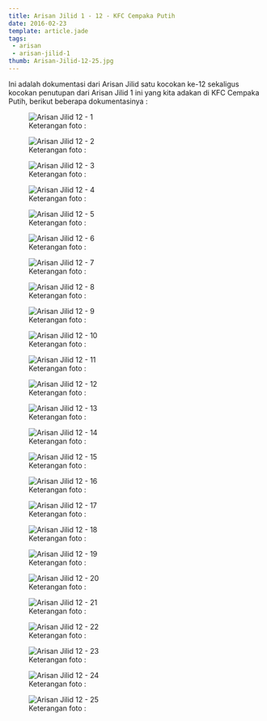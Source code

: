```yaml
---
title: Arisan Jilid 1 - 12 - KFC Cempaka Putih
date: 2016-02-23
template: article.jade
tags:
 - arisan
 - arisan-jilid-1
thumb: Arisan-Jilid-12-25.jpg
---
```


Ini adalah dokumentasi dari Arisan Jilid satu kocokan ke-12 sekaligus kocokan penutupan dari Arisan Jilid 1 ini yang kita adakan di KFC Cempaka Putih, berikut beberapa dokumentasinya :


<figure>
  <img class="lazy content-img" src="/story/assets/img/placeholder.png" data-src="/story/assets/img/Arisan-Jilid-12-1.jpg" alt="Arisan Jilid 12 - 1" />
  <figcaption>Keterangan foto :</figcaption>
</figure>


<figure>
  <img class="lazy content-img" src="/story/assets/img/placeholder.png" data-src="/story/assets/img/Arisan-Jilid-12-2.jpg" alt="Arisan Jilid 12 - 2" />
  <figcaption>Keterangan foto :</figcaption>
</figure>

<figure>
  <img class="lazy content-img" src="/story/assets/img/placeholder.png" data-src="/story/assets/img/Arisan-Jilid-12-3.jpg" alt="Arisan Jilid 12 - 3" />
  <figcaption>Keterangan foto :</figcaption>
</figure>

<figure>
  <img class="lazy content-img" src="/story/assets/img/placeholder.png" data-src="/story/assets/img/Arisan-Jilid-12-4.jpg" alt="Arisan Jilid 12 - 4" />
  <figcaption>Keterangan foto :</figcaption>
</figure>

<figure>
  <img class="lazy content-img" src="/story/assets/img/placeholder.png" data-src="/story/assets/img/Arisan-Jilid-12-5.jpg" alt="Arisan Jilid 12 - 5" />
  <figcaption>Keterangan foto :</figcaption>
</figure>

<figure>
  <img class="lazy content-img" src="/story/assets/img/placeholder.png" data-src="/story/assets/img/Arisan-Jilid-12-6.jpg" alt="Arisan Jilid 12 - 6" />
  <figcaption>Keterangan foto :</figcaption>
</figure>

<figure>
  <img class="lazy content-img" src="/story/assets/img/placeholder.png" data-src="/story/assets/img/Arisan-Jilid-12-7.jpg" alt="Arisan Jilid 12 - 7" />
  <figcaption>Keterangan foto :</figcaption>
</figure>

<figure>
  <img class="lazy content-img" src="/story/assets/img/placeholder.png" data-src="/story/assets/img/Arisan-Jilid-12-8.jpg" alt="Arisan Jilid 12 - 8" />
  <figcaption>Keterangan foto :</figcaption>
</figure>

<figure>
  <img class="lazy content-img" src="/story/assets/img/placeholder.png" data-src="/story/assets/img/Arisan-Jilid-12-9.jpg" alt="Arisan Jilid 12 - 9" />
  <figcaption>Keterangan foto :</figcaption>
</figure>

<figure>
  <img class="lazy content-img" src="/story/assets/img/placeholder.png" data-src="/story/assets/img/Arisan-Jilid-12-10.jpg" alt="Arisan Jilid 12 - 10" />
  <figcaption>Keterangan foto :</figcaption>
</figure>

<figure>
  <img class="lazy content-img" src="/story/assets/img/placeholder.png" data-src="/story/assets/img/Arisan-Jilid-12-11.jpg" alt="Arisan Jilid 12 - 11" />
  <figcaption>Keterangan foto :</figcaption>
</figure>

<figure>
  <img class="lazy content-img" src="/story/assets/img/placeholder.png" data-src="/story/assets/img/Arisan-Jilid-12-12.jpg" alt="Arisan Jilid 12 - 12" />
  <figcaption>Keterangan foto :</figcaption>
</figure>

<figure>
  <img class="lazy content-img" src="/story/assets/img/placeholder.png" data-src="/story/assets/img/Arisan-Jilid-12-13.jpg" alt="Arisan Jilid 12 - 13" />
  <figcaption>Keterangan foto :</figcaption>
</figure>

<figure>
  <img class="lazy content-img" src="/story/assets/img/placeholder.png" data-src="/story/assets/img/Arisan-Jilid-12-14.jpg" alt="Arisan Jilid 12 - 14" />
  <figcaption>Keterangan foto :</figcaption>
</figure>

<figure>
  <img class="lazy content-img" src="/story/assets/img/placeholder.png" data-src="/story/assets/img/Arisan-Jilid-12-15.jpg" alt="Arisan Jilid 12 - 15" />
  <figcaption>Keterangan foto :</figcaption>
</figure>

<figure>
  <img class="lazy content-img" src="/story/assets/img/placeholder.png" data-src="/story/assets/img/Arisan-Jilid-12-16.jpg" alt="Arisan Jilid 12 - 16" />
  <figcaption>Keterangan foto :</figcaption>
</figure>

<figure>
  <img class="lazy content-img" src="/story/assets/img/placeholder.png" data-src="/story/assets/img/Arisan-Jilid-12-17.jpg" alt="Arisan Jilid 12 - 17" />
  <figcaption>Keterangan foto :</figcaption>
</figure>

<figure>
  <img class="lazy content-img" src="/story/assets/img/placeholder.png" data-src="/story/assets/img/Arisan-Jilid-12-18.jpg" alt="Arisan Jilid 12 - 18" />
  <figcaption>Keterangan foto :</figcaption>
</figure>

<figure>
  <img class="lazy content-img" src="/story/assets/img/placeholder.png" data-src="/story/assets/img/Arisan-Jilid-12-19.jpg" alt="Arisan Jilid 12 - 19" />
  <figcaption>Keterangan foto :</figcaption>
</figure>

<figure>
  <img class="lazy content-img" src="/story/assets/img/placeholder.png" data-src="/story/assets/img/Arisan-Jilid-12-20.jpg" alt="Arisan Jilid 12 - 20" />
  <figcaption>Keterangan foto :</figcaption>
</figure>

<figure>
  <img class="lazy content-img" src="/story/assets/img/placeholder.png" data-src="/story/assets/img/Arisan-Jilid-12-21.jpg" alt="Arisan Jilid 12 - 21" />
  <figcaption>Keterangan foto :</figcaption>
</figure>

<figure>
  <img class="lazy content-img" src="/story/assets/img/placeholder.png" data-src="/story/assets/img/Arisan-Jilid-12-22.jpg" alt="Arisan Jilid 12 - 22" />
  <figcaption>Keterangan foto :</figcaption>
</figure>

<figure>
  <img class="lazy content-img" src="/story/assets/img/placeholder.png" data-src="/story/assets/img/Arisan-Jilid-12-23.jpg" alt="Arisan Jilid 12 - 23" />
  <figcaption>Keterangan foto :</figcaption>
</figure>

<figure>
  <img class="lazy content-img" src="/story/assets/img/placeholder.png" data-src="/story/assets/img/Arisan-Jilid-12-24.jpg" alt="Arisan Jilid 12 - 24" />
  <figcaption>Keterangan foto :</figcaption>
</figure>

<figure>
  <img class="lazy content-img" src="/story/assets/img/placeholder.png" data-src="/story/assets/img/Arisan-Jilid-12-25.jpg" alt="Arisan Jilid 12 - 25" />
  <figcaption>Keterangan foto :</figcaption>
</figure>
